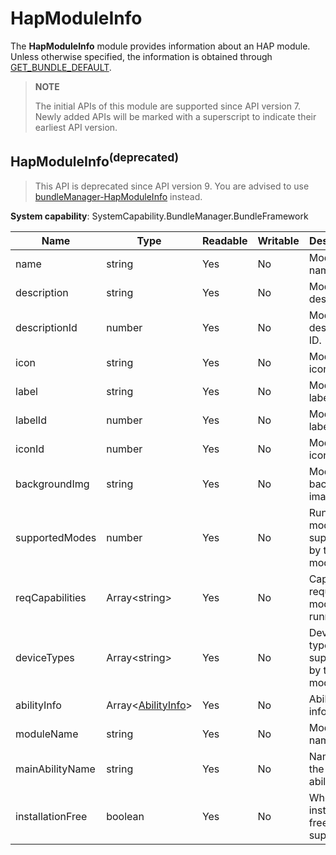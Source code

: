 # HapModuleInfo

The **HapModuleInfo** module provides information about an HAP module. Unless otherwise specified, the information is obtained through [GET_BUNDLE_DEFAULT](js-apis-Bundle.md).

> **NOTE**
>
> The initial APIs of this module are supported since API version 7. Newly added APIs will be marked with a superscript to indicate their earliest API version.

## HapModuleInfo<sup>(deprecated)<sup>

> This API is deprecated since API version 9. You are advised to use [bundleManager-HapModuleInfo](js-apis-bundleManager-hapModuleInfo.md) instead.

**System capability**: SystemCapability.BundleManager.BundleFramework

| Name                             | Type                                                        | Readable| Writable| Description                |
| --------------------------------- | ------------------------------------------------------------ | ---- | ---- | -------------------- |
| name                              | string                                                       | Yes  | No  | Module name.            |
| description                       | string                                                       | Yes  | No  | Module description.        |
| descriptionId                     | number                                                       | Yes  | No  | Module description ID.          |
| icon                              | string                                                       | Yes  | No  | Module icon.            |
| label                             | string                                                       | Yes  | No  | Module label.            |
| labelId                           | number                                                       | Yes  | No  | Module label ID.          |
| iconId                            | number                                                       | Yes  | No  | Module icon ID.          |
| backgroundImg                     | string                                                       | Yes  | No  | Module background image.        |
| supportedModes                    | number                                                       | Yes  | No  | Running modes supported by the module.      |
| reqCapabilities                   | Array\<string>                                               | Yes  | No  | Capabilities required for module running.  |
| deviceTypes                       | Array\<string>                                               | Yes  | No  | Device types supported by the module.  |
| abilityInfo                       | Array\<[AbilityInfo](js-apis-bundle-AbilityInfo.md)>         | Yes  | No  | Ability information.         |
| moduleName                        | string                                                       | Yes  | No  | Module name.              |
| mainAbilityName                   | string                                                       | Yes  | No  | Name of the main ability.     |
| installationFree                  | boolean                                                      | Yes  | No  | Whether installation-free is supported.      |
